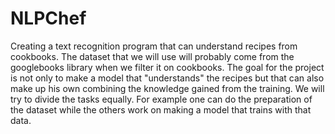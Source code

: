 # NLPChef
Creating a text recognition program that can understand recipes from cookbooks. The dataset that we will use will probably come from the  googlebooks library when we filter it on cookbooks. The goal for the project is not only to make a model that "understands" the recipes but that can also make up his own combining the knowledge gained from the training. 
We will try to divide the tasks equally. For example one can do the preparation of the dataset while the others work on making a model that trains with that data. 

